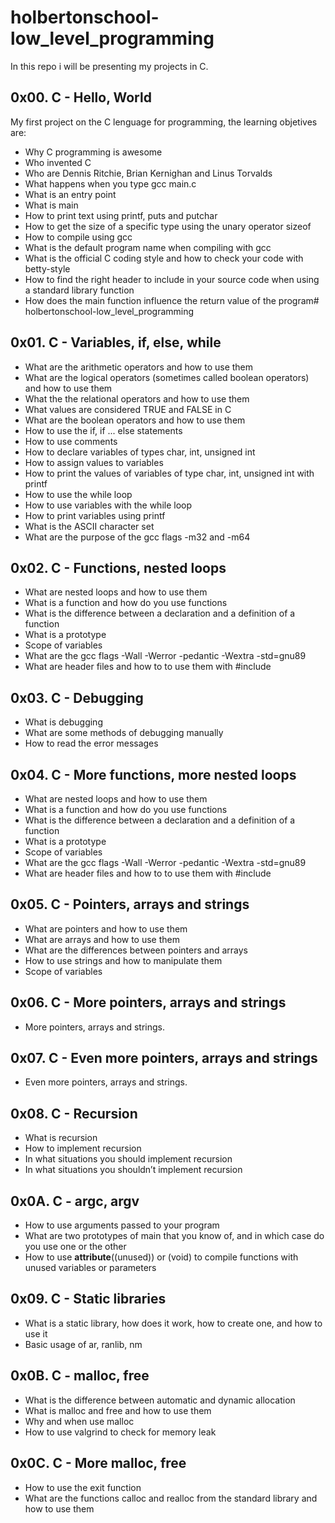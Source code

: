 # holbertonschool-low_level_programming #

In this repo i will be presenting my projects in C.

## 0x00. C - Hello, World ##

My first project on the C lenguage for programming, the learning objetives are:
- Why C programming is awesome
- Who invented C
- Who are Dennis Ritchie, Brian Kernighan and Linus Torvalds
- What happens when you type gcc main.c
- What is an entry point
- What is main
- How to print text using printf, puts and putchar
- How to get the size of a specific type using the unary operator sizeof
- How to compile using gcc
- What is the default program name when compiling with gcc
- What is the official C coding style and how to check your code with betty-style
- How to find the right header to include in your source code when using a standard library function
- How does the main function influence the return value of the program# holbertonschool-low_level_programming

## 0x01. C - Variables, if, else, while ##

- What are the arithmetic operators and how to use them
- What are the logical operators (sometimes called boolean operators) and how to use them
- What the the relational operators and how to use them
- What values are considered TRUE and FALSE in C
- What are the boolean operators and how to use them
- How to use the if, if ... else statements
- How to use comments
- How to declare variables of types char, int, unsigned int
- How to assign values to variables
- How to print the values of variables of type char, int, unsigned int with printf
- How to use the while loop
- How to use variables with the while loop
- How to print variables using printf
- What is the ASCII character set
- What are the purpose of the gcc flags -m32 and -m64

## 0x02. C - Functions, nested loops ##

- What are nested loops and how to use them
- What is a function and how do you use functions
- What is the difference between a declaration and a definition of a function
- What is a prototype
- Scope of variables
- What are the gcc flags -Wall -Werror -pedantic -Wextra -std=gnu89
- What are header files and how to to use them with #include

## 0x03. C - Debugging ##

- What is debugging
- What are some methods of debugging manually
- How to read the error messages

## 0x04. C - More functions, more nested loops ##

- What are nested loops and how to use them
- What is a function and how do you use functions
- What is the difference between a declaration and a definition of a function
- What is a prototype
- Scope of variables
- What are the gcc flags -Wall -Werror -pedantic -Wextra -std=gnu89
- What are header files and how to to use them with #include

## 0x05. C - Pointers, arrays and strings ##

- What are pointers and how to use them
- What are arrays and how to use them
- What are the differences between pointers and arrays
- How to use strings and how to manipulate them
- Scope of variables

## 0x06. C - More pointers, arrays and strings ##

- More pointers, arrays and strings.

## 0x07. C - Even more pointers, arrays and strings ##

- Even more pointers, arrays and strings.

## 0x08. C - Recursion ##

- What is recursion
- How to implement recursion
- In what situations you should implement recursion
- In what situations you shouldn’t implement recursion

## 0x0A. C - argc, argv ##

- How to use arguments passed to your program
- What are two prototypes of main that you know of, and in which case do you use one or the other
- How to use __attribute__((unused)) or (void) to compile functions with unused variables or parameters

## 0x09. C - Static libraries ##

- What is a static library, how does it work, how to create one, and how to use it
- Basic usage of ar, ranlib, nm

## 0x0B. C - malloc, free ##

- What is the difference between automatic and dynamic allocation
- What is malloc and free and how to use them
- Why and when use malloc
- How to use valgrind to check for memory leak

## 0x0C. C - More malloc, free ##

- How to use the exit function
- What are the functions calloc and realloc from the standard library and how to use them

